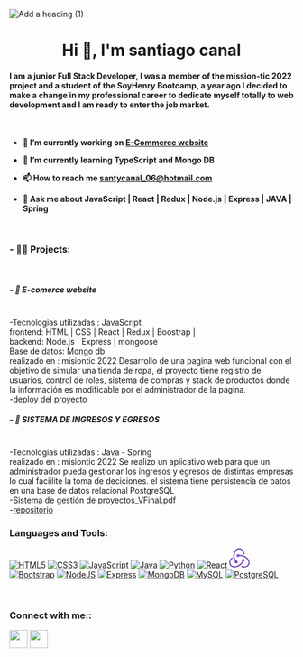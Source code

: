 ![Add a heading (1)](https://user-images.githubusercontent.com/109535432/204095015-7be0d5f8-bef0-44d2-8b43-008e3426396c.png)

<h1 align="center">Hi 👋, I'm santiago canal</h1>
<h4> I am a junior Full Stack Developer, I was a member of the mission-tic 2022 project and a student of the SoyHenry Bootcamp, a year ago I decided to make a change in my professional career to dedicate myself totally to web development and I am ready to enter the job market.<h4/>
<br/>

- 🔭 I’m currently working on [E-Commerce website](https://scch94.github.io/devgroupFrontend/)

- 🌱 I’m currently learning **TypeScript and Mongo DB**

- 📫 How to reach me **santycanal_06@hotmail.com**
  
- 💬 Ask me about **JavaScript | React | Redux | Node.js | Express | JAVA | Spring**
  

<br/>
<h3 align="left">- 👨‍💻 Projects:</h3>
  <br/>
  <h5>- 📝 E-comerce website</h5>
  <br/>
-Tecnologias utilizadas : JavaScript
  <br/>
  frontend: HTML | CSS | React | Redux | Boostrap | 
  <br/>
  backend: Node.js | Express | mongoose
  <br/>
  Base de datos: Mongo db
<br/>
realizado en : misiontic 2022 
Desarrollo de una pagina web funcional con el objetivo de simular una tienda de ropa, el proyecto tiene registro de usuarios, control de roles, sistema de compras y stack de productos donde la información es modificable por el administrador de la pagina.
 
  <br/>
-<a href="https://scch94.github.io/frontend.devgroup/"><span>deploy del proyecto<span/><a/>
<br/>
<h5>- 📝 SISTEMA DE INGRESOS Y EGRESOS</h5>
<br/>
-Tecnologias utilizadas : Java - Spring
<br/>
realizado en : misiontic 2022 
Se realizo un aplicativo web para que un administrador pueda gestionar los
ingresos y egresos de distintas empresas lo cual faciilite la toma de deciciones. el sistema tiene persistencia de batos en una base de datos relacional PostgreSQL
<br/>
-Sistema de gestión de proyectos_VFinal.pdf
  <br/>
-<a href="https://github.com/SpeedCodeCol/proyecto"><span>repositorio<span/><a/>
<br/>
<h3 align="left">Languages and Tools:</h3>
<p align="left">
<a href="https://developer.mozilla.org/en-US/docs/Glossary/HTML5" target="_blank" rel="noreferrer"><img src="https://raw.githubusercontent.com/danielcranney/readme-generator/main/public/icons/skills/html5-colored.svg" width="36" height="36" alt="HTML5" /></a>
<a href="https://www.w3.org/TR/CSS/#css" target="_blank" rel="noreferrer"><img src="https://raw.githubusercontent.com/danielcranney/readme-generator/main/public/icons/skills/css3-colored.svg" width="36" height="36" alt="CSS3" /></a>
<a href="https://developer.mozilla.org/en-US/docs/Web/JavaScript" target="_blank" rel="noreferrer"><img src="https://raw.githubusercontent.com/danielcranney/readme-generator/main/public/icons/skills/javascript-colored.svg" width="36" height="36" alt="JavaScript" /></a>
<a href="https://www.oracle.com/java/" target="_blank" rel="noreferrer"><img src="https://raw.githubusercontent.com/danielcranney/readme-generator/main/public/icons/skills/java-colored.svg" width="36" height="36" alt="Java" /></a>
<a href="https://www.python.org/" target="_blank" rel="noreferrer"><img src="https://raw.githubusercontent.com/danielcranney/readme-generator/main/public/icons/skills/python-colored.svg" width="36" height="36" alt="Python" /></a>
<a href="https://reactjs.org/" target="_blank" rel="noreferrer"><img src="https://raw.githubusercontent.com/danielcranney/readme-generator/main/public/icons/skills/react-colored.svg" width="36" height="36" alt="React" /></a>
<a href="https://spring.io/" target="_blank" rel="noreferrer"><img src="https://raw.githubusercontent.com/devicons/devicon/master/icons/redux/redux-original.svg" width="36" height="36" alt="TailwindCSS" /></a>
<a href="https://getbootstrap.com/" target="_blank" rel="noreferrer"><img src="https://raw.githubusercontent.com/danielcranney/readme-generator/main/public/icons/skills/bootstrap-colored.svg" width="36" height="36" alt="Bootstrap" /></a>
<a href="https://nodejs.org/en/" target="_blank" rel="noreferrer"><img src="https://raw.githubusercontent.com/danielcranney/readme-generator/main/public/icons/skills/nodejs-colored.svg" width="36" height="36" alt="NodeJS" /></a>
<a href="https://expressjs.com/" target="_blank" rel="noreferrer"><img src="https://raw.githubusercontent.com/danielcranney/readme-generator/main/public/icons/skills/express-colored.svg" width="36" height="36" alt="Express" /></a>
<a href="https://www.mongodb.com/" target="_blank" rel="noreferrer"><img src="https://raw.githubusercontent.com/danielcranney/readme-generator/main/public/icons/skills/mongodb-colored.svg" width="36" height="36" alt="MongoDB" /></a>
<a href="https://www.mysql.com/" target="_blank" rel="noreferrer"><img src="https://raw.githubusercontent.com/danielcranney/readme-generator/main/public/icons/skills/mysql-colored.svg" width="36" height="36" alt="MySQL" /></a>
<a href="https://www.postgresql.org/" target="_blank" rel="noreferrer"><img src="https://raw.githubusercontent.com/danielcranney/readme-generator/main/public/icons/skills/postgresql-colored.svg" width="36" height="36" alt="PostgreSQL" /></a>
</p>
<br/>
<h3 align="left">Connect with me::</h3>
<p align="left"> <a href="https://github.com/scch94" target="_blank" rel="noreferrer"><img src="https://raw.githubusercontent.com/danielcranney/readme-generator/main/public/icons/socials/github.svg" width="32" height="32" /></a> <a href="http://www.linkedin.com/in/scch94" target="_blank" rel="noreferrer"><img src="https://raw.githubusercontent.com/danielcranney/readme-generator/main/public/icons/socials/linkedin.svg" width="32" height="32" /></a></p>
</p>

